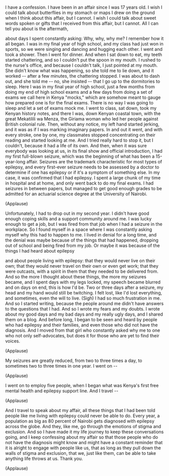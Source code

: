 
I have a confession.
I have been in an affair
since I was 17 years old.
I wish I could talk about
butterflies in my stomach
or maps I drew on the ground
when I think about this affair,
but I cannot.
I wish I could talk about
sweet words spoken
or gifts that I received
from this affair,
but I cannot.
All I can tell you about is the aftermath,

about days I spent constantly asking:
Why, why, why me?
I remember how it all began.
I was in my final year of high school,
and my class had just won in sports,
so we were singing and dancing
and hugging each other.
I went and took a shower.
Then I went for dinner.
And when I sat down to eat,
my teeth started chattering,
and so I couldn&#39;t put
the spoon in my mouth.
I rushed to the nurse&#39;s office,
and because I couldn&#39;t talk,
I just pointed at my mouth.
She didn&#39;t know what was happening,
so she told me to lie down,
and it worked --
after a few minutes,
the chattering stopped.
I was about to dash out,
and she told me --
no, she insisted -- that I go up
to the dormitories to sleep.
Here I was in my final year
of high school,
just a few months from doing
my end of high school exams
and a few days from doing a set
of exams we call here in Kenya &quot;mocks,&quot;
which are somehow meant to gauge
how prepared one is for the final exams.
There is no way I was going to sleep
and let a set of exams mock me.
I went to class, sat down,
took my Kenyan history notes,
and there I was, down Kenyan coastal town,
with the great Mekatilili wa Menza,
the Giriama woman who led her people
against British colonial rule.
Then, without any notice,
my left hand started jerking,
and it was as if I was marking
imaginary papers.
In and out it went,
and with every stroke, one by one,
my classmates stopped
concentrating on their reading
and started looking at me.
And I tried really hard to stop it,
but I couldn&#39;t,
because it had a life of its own.
And then, when it was sure
everybody was looking at us,
in its final show
and official introduction,
I had my first full-blown seizure,
which was the beginning of what
has been a 15-year-long affair.
Seizures are the trademark characteristic
for most types of epilepsy,
and every first-ever seizure
needs to be assessed by a doctor
to determine if one has epilepsy
or if it&#39;s a symptom of something else.
In my case, it was confirmed
that I had epilepsy.
I spent a large chunk of my time
in hospital and at home,
and only went back to do my final exams.
I had seizures in between papers,
but managed to get good enough grades
to be admitted for an actuarial
science degree
at the University of Nairobi.

(Applause)

Unfortunately, I had to drop out
in my second year.
I didn&#39;t have good enough coping skills
and a support community around me.
I was lucky enough to get a job,
but I was fired from that job
when I had a seizure in the workplace.
So I found myself in a space
where I was constantly asking myself
why this had to happen to me.
I lived in denial for a long time,
and the denial was maybe because
of the things that had happened,
dropping out of school
and being fired from my job.
Or maybe it was because of the things
I had heard about epilepsy

and about people living with epilepsy:
that they would never live on their own;
that they would never travel on their own
or even get work;
that they were outcasts,
with a spirit in them that they needed
to be delivered from.
And so the more I thought
about these things,
the more my seizures became,
and I spent days with my legs locked,
my speech became blurred
and on days on end, this is how I&#39;d be.
Two or three days after a seizure,
my head and my hand
would still be twitching.
I felt lost,
like I&#39;d lost everything,
and sometimes,
even the will to live.
(Sigh)
I had so much frustration in me.
And so I started writing,
because the people around me
didn&#39;t have answers
to the questions that I had.
And so I wrote my fears
and my doubts.
I wrote about my good days
and my bad days and my really ugly days,
and I shared them on a blog.
And before long,
I began to be seen and heard
by people who had epilepsy
and their families,
and even those who did not
have the diagnosis.
And I moved from that girl
who constantly asked why me
to one who not only self-advocates,
but does it for those who are yet
to find their voices.

(Applause)

My seizures are greatly reduced,
from two to three times a day,
to sometimes two to three
times in one year.
I went on --

(Applause)

I went on to employ five people,
when I began what was Kenya&#39;s first
free mental health
and epilepsy support line.
And I travel --

(Applause)

And I travel to speak about my affair,
all these things that I had been told
people like me living with epilepsy
could never be able to do.
Every year, a population
as big as 80 percent of Nairobi
gets diagnosed with epilepsy
across the globe.
And they, like me,
go through the emotions
of stigma and exclusion.
And so I have made it my life journey
to keep these conversations going,
and I keep confessing about my affair
so that those people who do not
have the diagnosis
might know and might have
a constant reminder
that it is alright to engage
with people like us,
that as long as they pull down
the walls of stigma and exclusion,
that we, just like them,
can be able to take anything
life throws at us.
Thank you.

(Applause)


